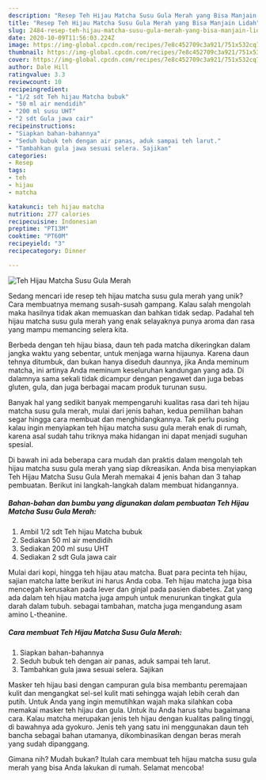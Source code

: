 ```yaml
---
description: "Resep Teh Hijau Matcha Susu Gula Merah yang Bisa Manjain Lidah"
title: "Resep Teh Hijau Matcha Susu Gula Merah yang Bisa Manjain Lidah"
slug: 2484-resep-teh-hijau-matcha-susu-gula-merah-yang-bisa-manjain-lidah
date: 2020-10-09T11:56:03.224Z
image: https://img-global.cpcdn.com/recipes/7e8c452709c3a921/751x532cq70/teh-hijau-matcha-susu-gula-merah-foto-resep-utama.jpg
thumbnail: https://img-global.cpcdn.com/recipes/7e8c452709c3a921/751x532cq70/teh-hijau-matcha-susu-gula-merah-foto-resep-utama.jpg
cover: https://img-global.cpcdn.com/recipes/7e8c452709c3a921/751x532cq70/teh-hijau-matcha-susu-gula-merah-foto-resep-utama.jpg
author: Dale Hill
ratingvalue: 3.3
reviewcount: 10
recipeingredient:
- "1/2 sdt Teh hijau Matcha bubuk"
- "50 ml air mendidih"
- "200 ml susu UHT"
- "2 sdt Gula jawa cair"
recipeinstructions:
- "Siapkan bahan-bahannya"
- "Seduh bubuk teh dengan air panas, aduk sampai teh larut."
- "Tambahkan gula jawa sesuai selera. Sajikan"
categories:
- Resep
tags:
- teh
- hijau
- matcha

katakunci: teh hijau matcha 
nutrition: 277 calories
recipecuisine: Indonesian
preptime: "PT13M"
cooktime: "PT60M"
recipeyield: "3"
recipecategory: Dinner

---
```



![Teh Hijau Matcha Susu Gula Merah](https://img-global.cpcdn.com/recipes/7e8c452709c3a921/751x532cq70/teh-hijau-matcha-susu-gula-merah-foto-resep-utama.jpg)

Sedang mencari ide resep teh hijau matcha susu gula merah yang unik? Cara membuatnya memang susah-susah gampang. Kalau salah mengolah maka hasilnya tidak akan memuaskan dan bahkan tidak sedap. Padahal teh hijau matcha susu gula merah yang enak selayaknya punya aroma dan rasa yang mampu memancing selera kita.

Berbeda dengan teh hijau biasa, daun teh pada matcha dikeringkan dalam jangka waktu yang sebentar, untuk menjaga warna hijaunya. Karena daun tehnya ditumbuk, dan bukan hanya diseduh daunnya, jika Anda meminum matcha, ini artinya Anda meminum keseluruhan kandungan yang ada. Di dalamnya sama sekali tidak dicampur dengan pengawet dan juga bebas gluten, gula, dan juga berbagai macam produk turunan susu.

Banyak hal yang sedikit banyak mempengaruhi kualitas rasa dari teh hijau matcha susu gula merah, mulai dari jenis bahan, kedua pemilihan bahan segar hingga cara membuat dan menghidangkannya. Tak perlu pusing kalau ingin menyiapkan teh hijau matcha susu gula merah enak di rumah, karena asal sudah tahu triknya maka hidangan ini dapat menjadi suguhan spesial.


Di bawah ini ada beberapa cara mudah dan praktis dalam mengolah teh hijau matcha susu gula merah yang siap dikreasikan. Anda bisa menyiapkan Teh Hijau Matcha Susu Gula Merah memakai 4 jenis bahan dan 3 tahap pembuatan. Berikut ini langkah-langkah dalam membuat hidangannya.

<!--inarticleads1-->

##### Bahan-bahan dan bumbu yang digunakan dalam pembuatan Teh Hijau Matcha Susu Gula Merah:

1. Ambil 1/2 sdt Teh hijau Matcha bubuk
1. Sediakan 50 ml air mendidih
1. Sediakan 200 ml susu UHT
1. Sediakan 2 sdt Gula jawa cair


Mulai dari kopi, hingga teh hijau atau matcha. Buat para pecinta teh hijau, sajian matcha latte berikut ini harus Anda coba. Teh hijau matcha juga bisa mencegah kerusakan pada lever dan ginjal pada pasien diabetes. Zat yang ada dalam teh hijau matcha juga ampuh untuk menurunkan tingkat gula darah dalam tubuh. sebagai tambahan, matcha juga mengandung asam amino L-theanine. 

<!--inarticleads2-->

##### Cara membuat Teh Hijau Matcha Susu Gula Merah:

1. Siapkan bahan-bahannya
1. Seduh bubuk teh dengan air panas, aduk sampai teh larut.
1. Tambahkan gula jawa sesuai selera. Sajikan


Masker teh hijau basi dengan campuran gula bisa membantu peremajaan kulit dan mengangkat sel-sel kulit mati sehingga wajah lebih cerah dan putih. Untuk Anda yang ingin memutihkan wajah maka silahkan coba memakai masker teh hijau dan gula. Untuk itu Anda harus tahu bagaimana cara. Kalau matcha merupakan jenis teh hijau dengan kualitas paling tinggi, di bawahnya ada gyokuro. Jenis teh yang satu ini menggunakan daun teh bancha sebagai bahan utamanya, dikombinasikan dengan beras merah yang sudah dipanggang. 

Gimana nih? Mudah bukan? Itulah cara membuat teh hijau matcha susu gula merah yang bisa Anda lakukan di rumah. Selamat mencoba!
